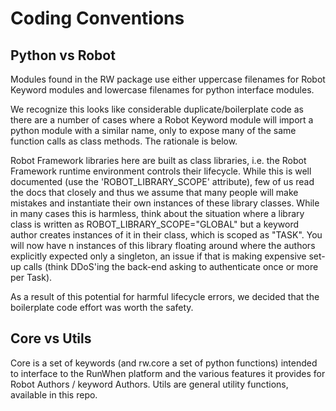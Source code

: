 # Coding Conventions

## Python vs Robot
Modules found in the RW package use either uppercase filenames for Robot Keyword modules and lowercase
filenames for python interface modules.

We recognize this looks like considerable duplicate/boilerplate code as there are a number of cases where
a Robot Keyword module will import a python module with a similar name, only to expose many of the same
function calls as class methods.  The rationale is below.

Robot Framework libraries here are built as class libraries, i.e. the Robot Framework runtime environment
controls their lifecycle.  While this is well documented (use the 'ROBOT_LIBRARY_SCOPE' attribute), few
of us read the docs that closely and thus we assume that many people will make mistakes and instantiate their
own instances of these library classes.  While in many cases this is harmless, think about the situation where
a library class is written as ROBOT_LIBRARY_SCOPE="GLOBAL" but a keyword author creates instances of it
in their class, which is scoped as "TASK".  You will now have n instances of this library floating around
where the authors explicitly expected only a singleton, an issue if that is making expensive set-up calls
(think DDoS'ing the back-end asking to authenticate once or more per Task).

As a result of this potential for harmful lifecycle errors, we decided that the boilerplate code effort
was worth the safety.

## Core vs Utils
Core is a set of keywords (and rw.core a set of python functions) intended to interface to the RunWhen platform
and the various features it provides for Robot Authors / keyword Authors.  Utils are general
utility functions, available in this repo.